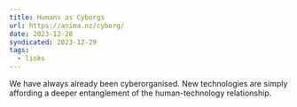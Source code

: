 ```yaml
---
title: Humans as Cyborgs
url: https://anima.nz/cyborg/
date: 2023-12-28
syndicated: 2023-12-29
tags:
  - links
---
```


We have always already been cyberorganised. New technologies are simply affording a deeper entanglement of the human-technology relationship.
